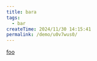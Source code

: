 ```yaml
---
title: bara
tags:
  - bar
createTime: 2024/11/30 14:15:41
permalink: /demo/u0v7wus0/
---
```


[foo](./foo.md)
